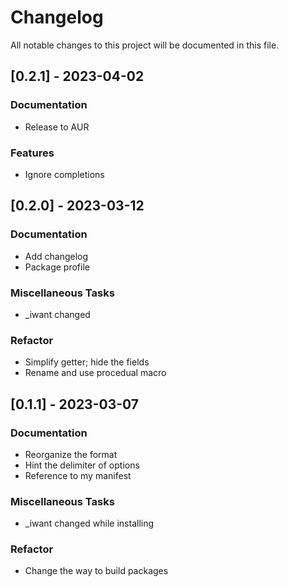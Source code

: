 # Changelog

All notable changes to this project will be documented in this file.

## [0.2.1] - 2023-04-02

### Documentation

- Release to AUR

### Features

- Ignore completions

## [0.2.0] - 2023-03-12

### Documentation

- Add changelog
- Package profile

### Miscellaneous Tasks

- _iwant changed

### Refactor

- Simplify getter; hide the fields
- Rename and use procedual macro

## [0.1.1] - 2023-03-07

### Documentation

- Reorganize the format
- Hint the delimiter of options
- Reference to my manifest

### Miscellaneous Tasks

- _iwant changed while installing

### Refactor

- Change the way to build packages

<!-- generated by git-cliff -->
